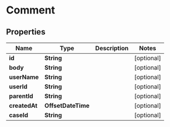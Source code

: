 

# Comment


## Properties

| Name | Type | Description | Notes |
|------------ | ------------- | ------------- | -------------|
|**id** | **String** |  |  [optional] |
|**body** | **String** |  |  [optional] |
|**userName** | **String** |  |  [optional] |
|**userId** | **String** |  |  [optional] |
|**parentId** | **String** |  |  [optional] |
|**createdAt** | **OffsetDateTime** |  |  [optional] |
|**caseId** | **String** |  |  [optional] |



